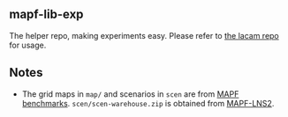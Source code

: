 mapf-lib-exp
---

The helper repo, making experiments easy.
Please refer to [the lacam repo](https://github.com/Kei18/lacam) for usage.

## Notes

- The grid maps in `map/` and scenarios in `scen` are from [MAPF benchmarks](https://movingai.com/benchmarks/mapf.html). `scen/scen-warehouse.zip` is obtained from [MAPF-LNS2](https://github.com/Jiaoyang-Li/MAPF-LNS2).
